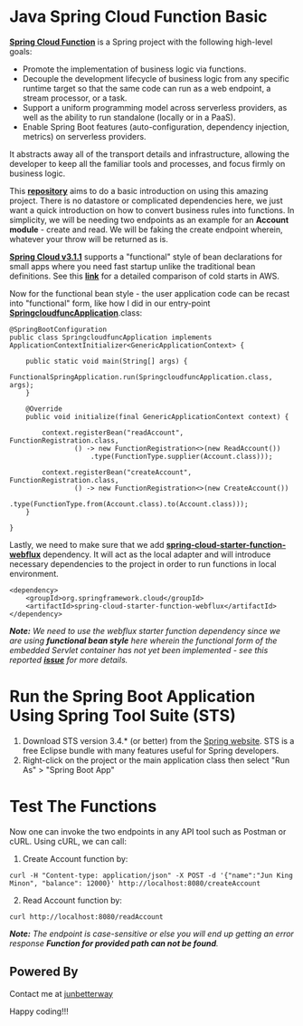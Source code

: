 # Java Spring Cloud Function Basic

__[Spring Cloud Function](https://spring.io/projects/spring-cloud-function)__ is a Spring project with the following high-level goals:

* Promote the implementation of business logic via functions.
* Decouple the development lifecycle of business logic from any specific runtime target so that the same code can run as a web endpoint, a stream processor, or a task.
* Support a uniform programming model across serverless providers, as well as the ability to run standalone (locally or in a PaaS).
* Enable Spring Boot features (auto-configuration, dependency injection, metrics) on serverless providers.

It abstracts away all of the transport details and infrastructure, allowing the developer to keep all the familiar tools and processes, and focus firmly on business logic.

This __[repository](https://github.com/junbetterway/spring-cloud-func-basic)__ aims to do a basic introduction on using this amazing project. There is no datastore or complicated dependencies here, we just want a quick introduction on how to convert business rules into functions. In simplicity, we will be needing two endpoints as an example for an __Account module__ - create and read. We will be faking the create endpoint wherein, whatever your throw will be returned as is.

__[Spring Cloud v3.1.1](https://docs.spring.io/spring-cloud-function/docs/3.1.1/reference/html/spring-cloud-function.html#_functional_bean_definitions)__ supports a "functional" style of bean declarations for small apps where you need fast startup unlike the traditional bean definitions. See this __[link](https://spring.io/blog/2018/10/22/functional-bean-registrations-in-spring-cloud-function)__ for a detailed comparison of cold starts in AWS. 

Now for the functional bean style - the user application code can be recast into "functional" form, like how I did in our entry-point __[SpringcloudfuncApplication](https://github.com/junbetterway/spring-cloud-func-basic/blob/main/src/main/java/com/junbetterway/serverless/springcloudfunc/SpringcloudfuncApplication.java)__.class:

```
@SpringBootConfiguration	
public class SpringcloudfuncApplication implements ApplicationContextInitializer<GenericApplicationContext> {

	public static void main(String[] args) {
		FunctionalSpringApplication.run(SpringcloudfuncApplication.class, args); 
	}

	@Override
	public void initialize(final GenericApplicationContext context) {
		
	    context.registerBean("readAccount", FunctionRegistration.class,
	            () -> new FunctionRegistration<>(new ReadAccount())
	                .type(FunctionType.supplier(Account.class)));
	    
	    context.registerBean("createAccount", FunctionRegistration.class,
	            () -> new FunctionRegistration<>(new CreateAccount())
	                .type(FunctionType.from(Account.class).to(Account.class)));
	}
	
}
```

Lastly, we need to make sure that we add __[spring-cloud-starter-function-webflux](https://search.maven.org/classic/#search%7Cga%7C1%7Cspring-cloud-starter-function-webflux)__ dependency. It will act as the local adapter and will introduce necessary dependencies to the project in order to run functions in local environment. 

```
<dependency>
    <groupId>org.springframework.cloud</groupId>
    <artifactId>spring-cloud-starter-function-webflux</artifactId>
</dependency>
```

*__Note:__ We need to use the webflux starter function dependency since we are using __functional bean style__ here wherein the functional form of the embedded Servlet container has not yet been implemented - see this reported __[issue](https://github.com/spring-cloud/spring-cloud-function/issues/459)__ for more details.*

# Run the Spring Boot Application Using Spring Tool Suite (STS)
1. Download STS version 3.4.* (or better) from the [Spring website](https://spring.io/tools). STS is a free Eclipse bundle with many features useful for Spring developers.
2. Right-click on the project or the main application class then select "Run As" > "Spring Boot App"

# Test The Functions
Now one can invoke the two endpoints in any API tool such as Postman or cURL. Using cURL, we can call:
1. Create Account function by:

```
curl -H "Content-type: application/json" -X POST -d '{"name":"Jun King Minon", "balance": 12000}' http://localhost:8080/createAccount
```

2. Read Account function by:

```
curl http://localhost:8080/readAccount
```

*__Note:__ The endpoint is case-sensitive or else you will end up getting an error response __Function for provided path can not be found__.*

## Powered By
Contact me at [junbetterway](mailto:jkpminon12@yahoo.com)

Happy coding!!!
